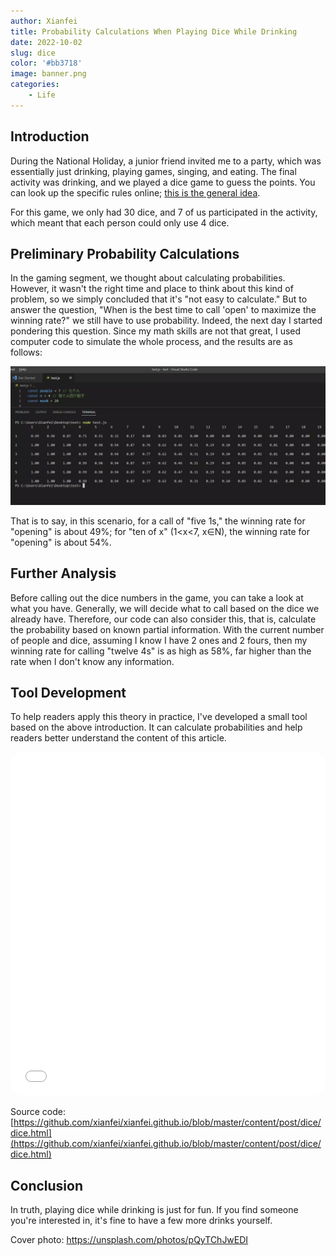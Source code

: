 ```yaml
---
author: Xianfei
title: Probability Calculations When Playing Dice While Drinking
date: 2022-10-02
slug: dice
color: '#bb3718'
image: banner.png
categories:
    - Life
---
```


## Introduction

During the National Holiday, a junior friend invited me to a party, which was essentially just drinking, playing games, singing, and eating. The final activity was drinking, and we played a dice game to guess the points. You can look up the specific rules online; [this is the general idea](https://zhinan.sogou.com/guide/d1610025575.htm).

For this game, we only had 30 dice, and 7 of us participated in the activity, which meant that each person could only use 4 dice.

## Preliminary Probability Calculations

In the gaming segment, we thought about calculating probabilities. However, it wasn't the right time and place to think about this kind of problem, so we simply concluded that it's "not easy to calculate." But to answer the question, "When is the best time to call 'open' to maximize the winning rate?" we still have to use probability. Indeed, the next day I started pondering this question. Since my math skills are not that great, I used computer code to simulate the whole process, and the results are as follows:

![Calculation Result](1.webp)

That is to say, in this scenario, for a call of "five 1s," the winning rate for "opening" is about 49%; for "ten of x" (1<x<7, x∈N), the winning rate for "opening" is about 54%.

## Further Analysis

Before calling out the dice numbers in the game, you can take a look at what you have. Generally, we will decide what to call based on the dice we already have. Therefore, our code can also consider this, that is, calculate the probability based on known partial information. With the current number of people and dice, assuming I know I have 2 ones and 2 fours, then my winning rate for calling "twelve 4s" is as high as 58%, far higher than the rate when I don't know any information.

## Tool Development

To help readers apply this theory in practice, I've developed a small tool based on the above introduction. It can calculate probabilities and help readers better understand the content of this article.
<iframe src="dice.html" style="width:100%;height:550px;border:none;border-radius:20px;box-shadow: var(--shadow-l1);"></iframe>

Source code: [https://github.com/xianfei/xianfei.github.io/blob/master/content/post/dice/dice.html](https://github.com/xianfei/xianfei.github.io/blob/master/content/post/dice/dice.html)

## Conclusion

In truth, playing dice while drinking is just for fun. If you find someone you're interested in, it's fine to have a few more drinks yourself.

Cover photo: https://unsplash.com/photos/pQyTChJwEDI